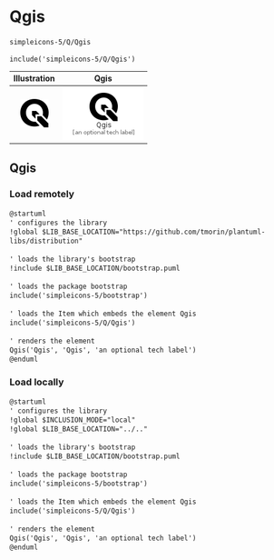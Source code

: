 # Qgis


```text
simpleicons-5/Q/Qgis
```

```text
include('simpleicons-5/Q/Qgis')
```



| Illustration | Qgis |
| :---: | :---: |
| ![illustration for Illustration](../../simpleicons-5/Q/Qgis.png) | ![illustration for Qgis](../../simpleicons-5/Q/Qgis.Local.png) |




## Qgis

### Load remotely
```plantuml
@startuml
' configures the library
!global $LIB_BASE_LOCATION="https://github.com/tmorin/plantuml-libs/distribution"

' loads the library's bootstrap
!include $LIB_BASE_LOCATION/bootstrap.puml

' loads the package bootstrap
include('simpleicons-5/bootstrap')

' loads the Item which embeds the element Qgis
include('simpleicons-5/Q/Qgis')

' renders the element
Qgis('Qgis', 'Qgis', 'an optional tech label')
@enduml
```

### Load locally
```plantuml
@startuml
' configures the library
!global $INCLUSION_MODE="local"
!global $LIB_BASE_LOCATION="../.."

' loads the library's bootstrap
!include $LIB_BASE_LOCATION/bootstrap.puml

' loads the package bootstrap
include('simpleicons-5/bootstrap')

' loads the Item which embeds the element Qgis
include('simpleicons-5/Q/Qgis')

' renders the element
Qgis('Qgis', 'Qgis', 'an optional tech label')
@enduml
```

